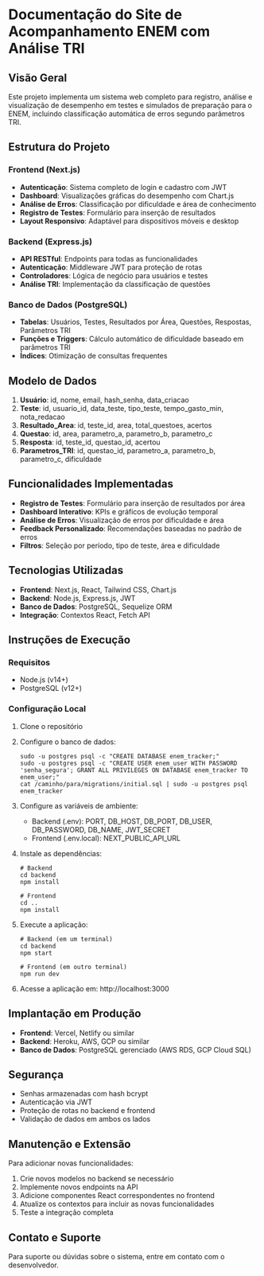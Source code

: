 # Documentação do Site de Acompanhamento ENEM com Análise TRI

## Visão Geral
Este projeto implementa um sistema web completo para registro, análise e visualização de desempenho em testes e simulados de preparação para o ENEM, incluindo classificação automática de erros segundo parâmetros TRI.

## Estrutura do Projeto

### Frontend (Next.js)
- **Autenticação**: Sistema completo de login e cadastro com JWT
- **Dashboard**: Visualizações gráficas do desempenho com Chart.js
- **Análise de Erros**: Classificação por dificuldade e área de conhecimento
- **Registro de Testes**: Formulário para inserção de resultados
- **Layout Responsivo**: Adaptável para dispositivos móveis e desktop

### Backend (Express.js)
- **API RESTful**: Endpoints para todas as funcionalidades
- **Autenticação**: Middleware JWT para proteção de rotas
- **Controladores**: Lógica de negócio para usuários e testes
- **Análise TRI**: Implementação da classificação de questões

### Banco de Dados (PostgreSQL)
- **Tabelas**: Usuários, Testes, Resultados por Área, Questões, Respostas, Parâmetros TRI
- **Funções e Triggers**: Cálculo automático de dificuldade baseado em parâmetros TRI
- **Índices**: Otimização de consultas frequentes

## Modelo de Dados
1. **Usuário**: id, nome, email, hash_senha, data_criacao
2. **Teste**: id, usuario_id, data_teste, tipo_teste, tempo_gasto_min, nota_redacao
3. **Resultado_Area**: id, teste_id, area, total_questoes, acertos
4. **Questao**: id, area, parametro_a, parametro_b, parametro_c
5. **Resposta**: id, teste_id, questao_id, acertou
6. **Parametros_TRI**: id, questao_id, parametro_a, parametro_b, parametro_c, dificuldade

## Funcionalidades Implementadas
- **Registro de Testes**: Formulário para inserção de resultados por área
- **Dashboard Interativo**: KPIs e gráficos de evolução temporal
- **Análise de Erros**: Visualização de erros por dificuldade e área
- **Feedback Personalizado**: Recomendações baseadas no padrão de erros
- **Filtros**: Seleção por período, tipo de teste, área e dificuldade

## Tecnologias Utilizadas
- **Frontend**: Next.js, React, Tailwind CSS, Chart.js
- **Backend**: Node.js, Express.js, JWT
- **Banco de Dados**: PostgreSQL, Sequelize ORM
- **Integração**: Contextos React, Fetch API

## Instruções de Execução

### Requisitos
- Node.js (v14+)
- PostgreSQL (v12+)

### Configuração Local
1. Clone o repositório
2. Configure o banco de dados:
   ```
   sudo -u postgres psql -c "CREATE DATABASE enem_tracker;"
   sudo -u postgres psql -c "CREATE USER enem_user WITH PASSWORD 'senha_segura'; GRANT ALL PRIVILEGES ON DATABASE enem_tracker TO enem_user;"
   cat /caminho/para/migrations/initial.sql | sudo -u postgres psql enem_tracker
   ```

3. Configure as variáveis de ambiente:
   - Backend (.env): PORT, DB_HOST, DB_PORT, DB_USER, DB_PASSWORD, DB_NAME, JWT_SECRET
   - Frontend (.env.local): NEXT_PUBLIC_API_URL

4. Instale as dependências:
   ```
   # Backend
   cd backend
   npm install
   
   # Frontend
   cd ..
   npm install
   ```

5. Execute a aplicação:
   ```
   # Backend (em um terminal)
   cd backend
   npm start
   
   # Frontend (em outro terminal)
   npm run dev
   ```

6. Acesse a aplicação em: http://localhost:3000

## Implantação em Produção
- **Frontend**: Vercel, Netlify ou similar
- **Backend**: Heroku, AWS, GCP ou similar
- **Banco de Dados**: PostgreSQL gerenciado (AWS RDS, GCP Cloud SQL)

## Segurança
- Senhas armazenadas com hash bcrypt
- Autenticação via JWT
- Proteção de rotas no backend e frontend
- Validação de dados em ambos os lados

## Manutenção e Extensão
Para adicionar novas funcionalidades:
1. Crie novos modelos no backend se necessário
2. Implemente novos endpoints na API
3. Adicione componentes React correspondentes no frontend
4. Atualize os contextos para incluir as novas funcionalidades
5. Teste a integração completa

## Contato e Suporte
Para suporte ou dúvidas sobre o sistema, entre em contato com o desenvolvedor.
